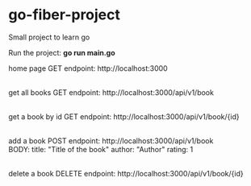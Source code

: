 # go-fiber-project
Small project to learn go


Run the project: <b>go run main.go</b>

home page
GET endpoint: http://localhost:3000
<br />
<br />

get all books
GET endpoint: http://localhost:3000/api/v1/book
<br />
<br />

get a book by id
GET endpoint: http://localhost:3000/api/v1/book/{id}
<br />
<br />

add a book
POST endpoint: http://localhost:3000/api/v1/book
<br />
BODY: 
	title: "Title of the book"
	author: "Author"
	rating: 1
<br />
<br />

delete a book
DELETE endpoint: http://localhost:3000/api/v1/book/{id}
